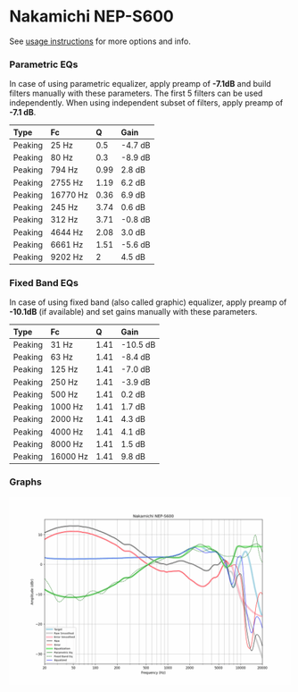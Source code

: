 # Nakamichi NEP-S600
See [usage instructions](https://github.com/jaakkopasanen/AutoEq#usage) for more options and info.

### Parametric EQs
In case of using parametric equalizer, apply preamp of **-7.1dB** and build filters manually
with these parameters. The first 5 filters can be used independently.
When using independent subset of filters, apply preamp of **-7.1 dB**.

| Type    | Fc       |    Q | Gain    |
|:--------|:---------|:-----|:--------|
| Peaking | 25 Hz    | 0.5  | -4.7 dB |
| Peaking | 80 Hz    | 0.3  | -8.9 dB |
| Peaking | 794 Hz   | 0.99 | 2.8 dB  |
| Peaking | 2755 Hz  | 1.19 | 6.2 dB  |
| Peaking | 16770 Hz | 0.36 | 6.9 dB  |
| Peaking | 245 Hz   | 3.74 | 0.6 dB  |
| Peaking | 312 Hz   | 3.71 | -0.8 dB |
| Peaking | 4644 Hz  | 2.08 | 3.0 dB  |
| Peaking | 6661 Hz  | 1.51 | -5.6 dB |
| Peaking | 9202 Hz  | 2    | 4.5 dB  |

### Fixed Band EQs
In case of using fixed band (also called graphic) equalizer, apply preamp of **-10.1dB**
(if available) and set gains manually with these parameters.

| Type    | Fc       |    Q | Gain     |
|:--------|:---------|:-----|:---------|
| Peaking | 31 Hz    | 1.41 | -10.5 dB |
| Peaking | 63 Hz    | 1.41 | -8.4 dB  |
| Peaking | 125 Hz   | 1.41 | -7.0 dB  |
| Peaking | 250 Hz   | 1.41 | -3.9 dB  |
| Peaking | 500 Hz   | 1.41 | 0.2 dB   |
| Peaking | 1000 Hz  | 1.41 | 1.7 dB   |
| Peaking | 2000 Hz  | 1.41 | 4.3 dB   |
| Peaking | 4000 Hz  | 1.41 | 4.1 dB   |
| Peaking | 8000 Hz  | 1.41 | 1.5 dB   |
| Peaking | 16000 Hz | 1.41 | 9.8 dB   |

### Graphs
![](./Nakamichi%20NEP-S600.png)